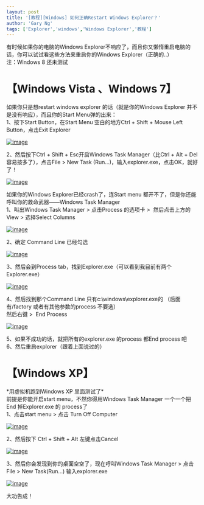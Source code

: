 ```yaml
---
layout: post
title: '[教程][Windows] 如何正确Restart Windows Explorer？'
author: 'Gary Ng'
tags: ['Explorer','windows','Windows Explorer','教程']
---
```


有时候如果你的电脑的Windows
Explorer不响应了，而且你又懒惰重启电脑的话，你可以试试看这些方法来重启你的Windows
Explorer（正确的..）  
 注：Windows 8 还未测试  

# 【Windows Vista 、Windows 7】

如果你只是想restart windows explorer 的话（就是你的Windows Explorer
并不是没有响应），而且你的Start Menu弹的出来：  
 1、按下Start Button，在Start Menu 空白的地方Ctrl + Shift + Mouse Left
Button，点击Exit Explorer  

[![image](http://lh3.ggpht.com/-18s-YR90aZA/Ug2w0ra_S7I/AAAAAAAAD88/nwlHRSFT8BY/image_thumb.png?imgmax=800 "image")](http://lh3.ggpht.com/-ZnuhK3aJbP8/Ug2wzhFXvqI/AAAAAAAAD80/Caxs4k-tfkQ/s1600-h/image%25255B2%25255D.png)  
  
 2、然后按下Ctrl + Shift + Esc开启Windows Task Manager（比Ctrl + Alt +
Del容易按多了），点击File \> New Task
(Run…)，输入explorer.exe，点击OK，就好了！  
  

[![image](http://lh3.ggpht.com/-Vp5P6443dnI/Ug2w1wzylcI/AAAAAAAAD9M/q0VtR8iG64s/image_thumb%25255B1%25255D.png?imgmax=800 "image")](http://lh5.ggpht.com/-VvakAcpRKYU/Ug2w1dbin2I/AAAAAAAAD9E/Xl5Dom5YoMI/s1600-h/image%25255B5%25255D.png)  
  
  
 如果你的Windows Explorer已经crash了，连Start menu
都开不了，但是你还能呼叫你的救命武器——Windows Task Manager  
 1、叫出Windows Task Manager \> 点击Process 的选项卡 \> 
然后点击上方的View \> 选择Select Columns  

[![image](http://lh6.ggpht.com/-v5b4AWcl_FE/Ug2w3Dj4dcI/AAAAAAAAD9c/nyDQtM34ydw/image_thumb%25255B2%25255D.png?imgmax=800 "image")](http://lh3.ggpht.com/-7iZ7ieMkGts/Ug2w2jm7f5I/AAAAAAAAD9U/KrZR88nWAqo/s1600-h/image%25255B8%25255D.png)  
  
 2、确定 Command Line 已经勾选  

[![image](http://lh4.ggpht.com/-lxlcpOfYXME/Ug2w4PxS_8I/AAAAAAAAD9s/34Nb2ZMx1TY/image_thumb%25255B3%25255D.png?imgmax=800 "image")](http://lh4.ggpht.com/-M8zeFLkhWwg/Ug2w3s3UzsI/AAAAAAAAD9k/Qv-8cz2OZPU/s1600-h/image%25255B11%25255D.png)  
  
 3、然后会到Process
tab，找到Explorer.exe（可以看到我目前有两个Explorer.exe）  

[![image](http://lh4.ggpht.com/-8gudTtHPYMA/Ug2w5M2iJTI/AAAAAAAAD98/qrgO2ZWKMAI/image_thumb%25255B4%25255D.png?imgmax=800 "image")](http://lh4.ggpht.com/-D7dcpN8Ozok/Ug2w4rBkXzI/AAAAAAAAD90/y7Syq5h1LpE/s1600-h/image%25255B14%25255D.png)  
  
 4、然后找到那个Command Line 只有c:\\windows\\explorer.exe的
（后面有/factory 或者有其他参数的process 不要选）  
 然后右键 \>  End Process  

[![image](http://lh6.ggpht.com/-tsH8n3eMwZA/Ug2w6F9EvYI/AAAAAAAAD-M/7gMQIO_ZQnA/image_thumb%25255B5%25255D.png?imgmax=800 "image")](http://lh5.ggpht.com/-phycl34ZrBE/Ug2w5rUNHJI/AAAAAAAAD-E/bZBED-pHNM8/s1600-h/image%25255B17%25255D.png)  
  
 5、如果不成功的话，就把所有的explorer.exe 的process 都End process 吧  
 6、然后重启explorer（跟着上面说过的）  
  

# 【Windows XP】

\*用虚拟机跑到Windows XP 里面测试了\*  
 前提是你能开启start menu，不然你得用Windows Task Manager 一个一个把End
掉Explorer.exe 的 process了  
 1、点击start menu \> 点击 Turn Off Computer  

[![image](http://lh6.ggpht.com/-tgYTSEkQKug/Ug2w7fEjQXI/AAAAAAAAD-c/AwIQ2O6Bl18/image_thumb%25255B6%25255D.png?imgmax=800 "image")](http://lh4.ggpht.com/-NnMe4JCM-Co/Ug2w64iX6FI/AAAAAAAAD-U/v5sO4KPDUfs/s1600-h/image%25255B20%25255D.png)  
  
 2、然后按下 Ctrl + Shift + Alt 左键点击Cancel  

[![image](http://lh3.ggpht.com/-SkuFZsItff8/Ug2w85PKuLI/AAAAAAAAD-s/Hqs2sW2TTKQ/image_thumb%25255B7%25255D.png?imgmax=800 "image")](http://lh6.ggpht.com/-Enrw9vbu6wU/Ug2w8IlcmOI/AAAAAAAAD-k/0etTuEDanxs/s1600-h/image%25255B23%25255D.png)  
  
 3、然后你会发现到你的桌面空空了，现在呼叫Windows Task Manager \> 点击
File \> New Task(Run…) 输入explorer.exe  

[![image](http://lh6.ggpht.com/-Wym3IFINTp8/Ug2w9899EXI/AAAAAAAAD-8/XoElYhPZueQ/image_thumb%25255B8%25255D.png?imgmax=800 "image")](http://lh3.ggpht.com/-2RKjq9UWm9o/Ug2w9c580SI/AAAAAAAAD-0/-HxSrBhwXBw/s1600-h/image%25255B26%25255D.png)  
  
 大功告成！

